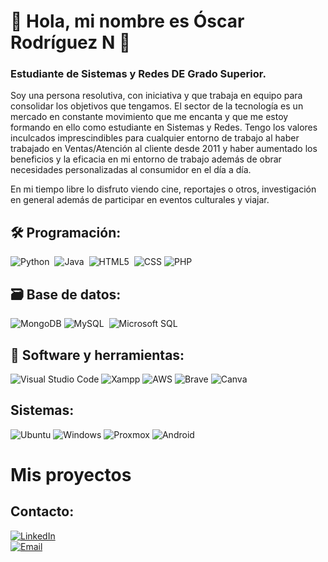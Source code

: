 # 👋 Hola, mi nombre es Óscar Rodríguez N 👋
### Estudiante de Sistemas y Redes DE Grado Superior.


Soy una persona resolutiva, con iniciativa y que trabaja en equipo para consolidar los objetivos que tengamos.
El sector de la tecnología es un mercado en constante movimiento que me encanta y que me estoy formando en ello como estudiante en Sistemas y Redes.
Tengo los valores inculcados imprescindibles para cualquier entorno de trabajo al haber trabajado en Ventas/Atención al cliente desde 2011 y haber aumentado los beneficios y la eficacia en mi entorno de trabajo además de obrar necesidades personalizadas al consumidor en el día a día.

En mi tiempo libre lo disfruto viendo cine, reportajes o otros, investigación en general además de participar en eventos culturales y viajar.

## 🛠 Programación:
![Python](https://img.shields.io/badge/python-3670A0?style=for-the-badge&logo=python&logoColor=ffdd54)&nbsp;
![Java](https://img.shields.io/badge/java-%23ED8B00.svg?style=for-the-badge&logo=java&logoColor=white)&nbsp;
![HTML5](https://img.shields.io/badge/html5-%23E34F26.svg?style=for-the-badge&logo=html5&logoColor=white)&nbsp;
![CSS](https://img.shields.io/badge/CSS%20-CC2927?logo=CSS&logoColor=fff&style=for-the-badge)
![PHP](https://img.shields.io/badge/PHP%20-CC2927?logo=PHP&logoColor=ff69b4&style=for-the-badge)
</br>

## 🗃 Base de datos:

![MongoDB](https://img.shields.io/badge/MONGODB%20-CC27?logo=MONGODB&logoColor=FF6600&style=for-the-badge)
![MySQL](https://img.shields.io/badge/MySQL-4479A1?style=for-the-badge&logo=mysql&logoColor=white&labelColor=101010)&nbsp;
![Microsoft SQL](https://img.shields.io/badge/Microsoft%20SQL%20Server-CC2927?logo=microsoftsqlserver&logoColor=fff&style=for-the-badge)
</br>

## 🧰 Software y herramientas:

![Visual Studio Code](https://img.shields.io/badge/Visual%20Studio%20Code-0078d7.svg?style=for-the-badge&logo=visual-studio-code&logoColor=white)
![Xampp](https://img.shields.io/badge/XAMPP%20-CC2927?logo=XAMPP&logoColor=ff30b4&style=for-the-badge)
![AWS](https://img.shields.io/badge/AWS-232F3E?style=for-the-badge&logo=amazon-aws&logoColor=white&labelColor=101010)
![Brave](https://img.shields.io/badge/Brave-FB542B?style=for-the-badge&logo=Brave&logoColor=white)
![Canva](https://img.shields.io/badge/Canva-%2300C4CC.svg?style=for-the-badge&logo=Canva&logoColor=white)
</br>

## Sistemas:
![Ubuntu](https://img.shields.io/badge/UBUNTU%20-CC2927?logo=UBUNTU&logoColor=ff45b4&style=for-the-badge)
![Windows](https://img.shields.io/badge/WINDOWS%20-CC2927?logo=WINDOWS&logoColor=ff759b4&style=for-the-badge)
![Proxmox](https://img.shields.io/badge/PROXMOX%20-CC2927?logo=PROXMOX&logoColor=ff69b4&style=for-the-badge)
![Android](https://img.shields.io/badge/ANDROID%20-CC2927?logo=ANDROID&logoColor=ff35b4&style=for-the-badge)
</br>

# Mis proyectos




## Contacto:
[![LinkedIn](https://img.shields.io/badge/LinkedIn-oscarrn-0077B5?style=for-the-badge&logo=linkedin&logoColor=white&labelColor=101010)](https://www.linkedin.com/in/oscarrn)
</br>
[![Email](https://img.shields.io/badge/oscar.rodri5@gmail.com-GMAIL_-D14836?style=for-the-badge&logo=gmail&logoColor=white&labelColor=101010)](mailto:oscar.rodri5@gmail.com)
</br>
